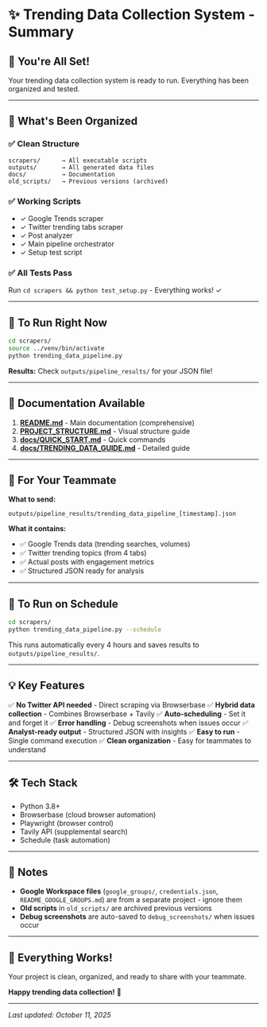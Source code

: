 # ✨ Trending Data Collection System - Summary

## 🎉 You're All Set!

Your trending data collection system is ready to run. Everything has been organized and tested.

---

## 📂 What's Been Organized

### ✅ Clean Structure
```
scrapers/      → All executable scripts
outputs/       → All generated data files
docs/          → Documentation
old_scripts/   → Previous versions (archived)
```

### ✅ Working Scripts
- ✓ Google Trends scraper
- ✓ Twitter trending tabs scraper  
- ✓ Post analyzer
- ✓ Main pipeline orchestrator
- ✓ Setup test script

### ✅ All Tests Pass
Run `cd scrapers && python test_setup.py` - Everything works! ✓

---

## 🚀 To Run Right Now

```bash
cd scrapers/
source ../venv/bin/activate
python trending_data_pipeline.py
```

**Results:** Check `outputs/pipeline_results/` for your JSON file!

---

## 📖 Documentation Available

1. **[README.md](README.md)** - Main documentation (comprehensive)
2. **[PROJECT_STRUCTURE.md](PROJECT_STRUCTURE.md)** - Visual structure guide
3. **[docs/QUICK_START.md](docs/QUICK_START.md)** - Quick commands
4. **[docs/TRENDING_DATA_GUIDE.md](docs/TRENDING_DATA_GUIDE.md)** - Detailed guide

---

## 🎯 For Your Teammate

**What to send:** 
```
outputs/pipeline_results/trending_data_pipeline_[timestamp].json
```

**What it contains:**
- ✅ Google Trends data (trending searches, volumes)
- ✅ Twitter trending topics (from 4 tabs)
- ✅ Actual posts with engagement metrics
- ✅ Structured JSON ready for analysis

---

## 🔄 To Run on Schedule

```bash
cd scrapers/
python trending_data_pipeline.py --schedule
```

This runs automatically every 4 hours and saves results to `outputs/pipeline_results/`.

---

## 💡 Key Features

✅ **No Twitter API needed** - Direct scraping via Browserbase
✅ **Hybrid data collection** - Combines Browserbase + Tavily
✅ **Auto-scheduling** - Set it and forget it
✅ **Error handling** - Debug screenshots when issues occur
✅ **Analyst-ready output** - Structured JSON with insights
✅ **Easy to run** - Single command execution
✅ **Clean organization** - Easy for teammates to understand

---

## 🛠️ Tech Stack

- Python 3.8+
- Browserbase (cloud browser automation)
- Playwright (browser control)
- Tavily API (supplemental search)
- Schedule (task automation)

---

## 📝 Notes

- **Google Workspace files** (`google_groups/`, `credentials.json`, `README_GOOGLE_GROUPS.md`) are from a separate project - ignore them
- **Old scripts** in `old_scripts/` are archived previous versions
- **Debug screenshots** are auto-saved to `debug_screenshots/` when issues occur

---

## 🎊 Everything Works!

Your project is clean, organized, and ready to share with your teammate. 

**Happy trending data collection!** 🚀

---

*Last updated: October 11, 2025*
